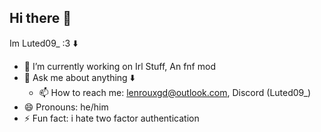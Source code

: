 ## Hi there 👋

<!--
**george-l-roux/george-l-roux** is a ✨ _special_ ✨ repository because its `README.md` (this file) appears on your GitHub profile.

Here are some ideas to get you started:
-->
Im Luted09_ :3
⬇️
- 🔭 I’m currently working on Irl Stuff, An fnf mod
- 💬 Ask me about anything ⬇️
  - 📫 How to reach me: lenrouxgd@outlook.com, Discord (Luted09_) 
- 😄 Pronouns: he/him
- ⚡ Fun fact: i hate two factor authentication
